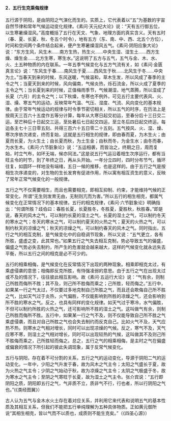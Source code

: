 #### 2．五行生克乘侮规律

五行源于阴阳，是由阴阳之气演化而生的。实质上，它代表着以“五”为基数的宇宙自然节律和常年气候运动变化规律。《素问·天元纪大论》说：“天有五行御五位，以生寒暑燥湿风。”高度概括了五行在天文、气象、地理方面的真实含义。天有五时（春、夏、长夏、秋、冬五个时令），地有五方（东、南、中、西、北五个方位），时间和空间两个条件结合起来，便产生寒暑燥湿风五气。《素问·阴阳应象大论》说：“东方生风，风生木……南方生热，热生火……中央生湿、湿生土……西方生燥、燥生金……北方生寒，寒生水。”这说明了五方与五气，五气与金、木、水、火、土五种物质的内在联系。一年五季气候变化与五方气流有关，如《素问·金匮真言论》说：“东风生于春……南风生于夏……西风生于秋……北风生于冬……中央为土。”当春天到来的时候，东风送暖，气候温和，草木生发，所以风成了春季的主令之气；当夏天到来的时候，风向偏南，气候炎热，烁石流金，所以火成了夏季的主令之气；当长夏到来的时候，正值梅雨季节，气候潮湿，地气蒸腾，所以湿成了长夏（六月）的主令之气；以下秋燥，冬寒也不例外，可见五行主要代表风、火、湿、燥、寒五气的运动，反映常年气温、气压、湿度、气流、风向变化的基本规律。由于常年气候运动的规律与时令季节密切相关，所以五气的时序，在历法上是按周天三百六十五度作五等分计算，每年从大寒日起交初运，至春分后十三日交二运，至芒种后十日起交三运，至处暑后七日起交四运，至立冬后四日起交终运，每运各主七十三日零五刻、共得三百六十五日零二十五刻。五气按风、火、湿、燥、寒次序依次递变，终而复始，这就是五行相生的规律，即由春而夏，为木生火；由夏而长夏，为火生土；由长夏而秋，为土生金；由秋而冬，为金生水；由冬而春，为水生木。《素问·六节脏象论》说：“五运相袭，而皆治之，终期之日，周而复始，时立气布，如环无端，候亦同法。”这是说五行气运沿着相生次序运行，都有当旺主令的时节，到了年终之日，再从头开始。一年分立四时，四时分布节气，循环往复，如圆环一样地没有端绪，五日一候的推移，也是这样的。由于五行之气是按相生次序递变的，对生物的生长发育有促进作用，所以寓有相互资生的意义，反映了常年正常气候变化的一般规律。

五行之气不仅需要相生，而且也需要相克，即相互抑制、约束，才能维持气候的正常变化，所谓“无生则发育无由，无制则亢而为害。”所以五行的相生相克，都属气候变化在正常情况下的基本规律。五行的相克规律，《素问·六节脏象论》明确指出：“何谓所胜？歧伯曰：春胜长夏，长夏胜冬，冬胜夏，夏胜秋，秋胜春。”即是说，春天的风木之气，可以制约长夏的湿土之气，长夏的湿土之气，可以制约冬天的寒水之气；冬天的寒水之气，可以制约夏天的火热之气；夏天的火热之气，可以制约秋天的凉燥之气；秋天的凉燥之气，可以制约春天的风木之气。同时指出，五行之气的相互克制，是气候变化中的自稳调节现象，所以又说：“五气更立，各有所胜，盛虚之变，此其常也。”如果五行之气失去相互克制，势必导致五气的偏盛，偏盛之气势必失去制约，所产生的危害就会越来越大，这样的气候变化就永远失去平衡，所以五行之间的相克是必不可少的。

五行的相乘相侮，是气候变化在反常情况下出现的两种现象。相乘即相克太过，有乘虚侵袭的意思；相侮即反克所胜，有恃强凌弱的意思。由于五行之气在出现太过或不及的情况下，往往彼此相互影响。故《素问·五运行大论》说：“气有余，则制己所胜而侮所不胜；其不及，则己所不胜侮而乘之；己所胜，轻而侮之。”五行中，如果某一行之气太过，不仅要过多地克制自己所胜之气，而且还会欺侮自己所不胜之气，比如天气过于炎热，火气偏胜，不仅能影响到所胜的凉燥之气，还会影响到所不胜的寒水之气。反之，也具有同样的变化规律。如天气过于寒冷，水气偏胜，不但可以制约所胜的火热之气，还可影响所不胜的湿土之气。这叫做气有余，则制己所胜而侮所不胜。五行中，如果某一行之气不及，则不仅能导致自己所不胜之气乘虚侵袭，而且对自己所胜之气也会失去制约而反克自己。比如火气不及，天气应热不热，则寒水之气相对增长，同时可以出现凉燥的气候。反之，寒气不及，天气应寒不寒，则湿土之气相对增长，同时可以出现较热的气候，这叫做其不及则己所不胜侮而乘之，己所胜轻而侮之。总之，五行之气的相乘相侮，是主时之气在偏盛或偏衰的情况下所引起的彼此失调现象，属于反常气候变化。

五行与阴阳，存在着不可分割的关系，五行之气的运动变化，导源于阴阳二气的运动变化。一年中，少阳之气升发于春，故为风木之气主令；太阳之气盛长于夏，故为火热之气主令；少阴之气始动于秋，故为凉燥之气主令；太阴之气极盛于冬，故为寒水之气主令；至阴之气寄旺于长夏，故为湿土之气主令。张介宾说：“五行即阴阳之质，阴阳即五行之气，气非质不立，质非气不行，行也者，所以行阴阳之气也。”(《类经图翼》）

古人认为五气与金木水火土存在着对应关系，并利用它来代表和说明五气的基本性质及其相互关系，但我们不能把五行单纯理解为五种具体物质。正如黄元御所说“其相生相克，皆以气而不以质也，成质则不能生克矣。”（《四圣心源》）

